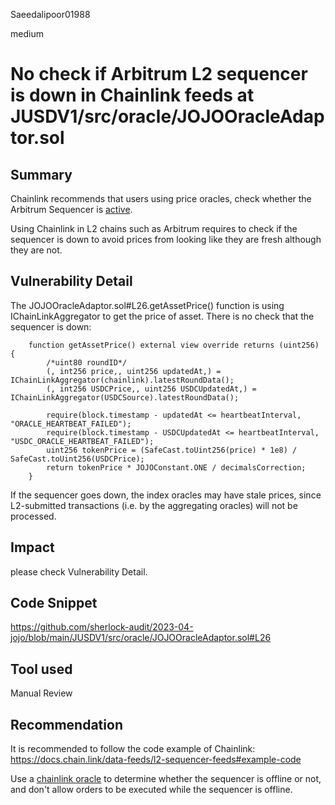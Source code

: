 Saeedalipoor01988

medium

# No check if Arbitrum L2 sequencer is down in Chainlink feeds at JUSDV1/src/oracle/JOJOOracleAdaptor.sol

## Summary
Chainlink recommends that users using price oracles, check whether the Arbitrum Sequencer is
[active](https://docs.chain.link/data-feeds/l2-sequencer-feeds#arbitrum).

Using Chainlink in L2 chains such as Arbitrum requires to check if the sequencer is down to avoid prices from looking like they are fresh although they are not.

## Vulnerability Detail
The JOJOOracleAdaptor.sol#L26.getAssetPrice() function is using IChainLinkAggregator to get the price of asset. There is no check that the sequencer is down:

```solidity
    function getAssetPrice() external view override returns (uint256) {
        /*uint80 roundID*/
        (, int256 price,, uint256 updatedAt,) = IChainLinkAggregator(chainlink).latestRoundData();
        (, int256 USDCPrice,, uint256 USDCUpdatedAt,) = IChainLinkAggregator(USDCSource).latestRoundData();

        require(block.timestamp - updatedAt <= heartbeatInterval, "ORACLE_HEARTBEAT_FAILED");
        require(block.timestamp - USDCUpdatedAt <= heartbeatInterval, "USDC_ORACLE_HEARTBEAT_FAILED");
        uint256 tokenPrice = (SafeCast.toUint256(price) * 1e8) / SafeCast.toUint256(USDCPrice);
        return tokenPrice * JOJOConstant.ONE / decimalsCorrection;
    }
```
If the sequencer goes down, the index oracles may have stale prices, since L2-submitted transactions (i.e. by the aggregating oracles) will not be processed.

## Impact
please check Vulnerability Detail.

## Code Snippet
https://github.com/sherlock-audit/2023-04-jojo/blob/main/JUSDV1/src/oracle/JOJOOracleAdaptor.sol#L26

## Tool used
Manual Review

## Recommendation
It is recommended to follow the code example of Chainlink:
https://docs.chain.link/data-feeds/l2-sequencer-feeds#example-code

Use a [chainlink oracle](https://blog.chain.link/how-to-use-chainlink-price-feeds-on-arbitrum/#almost_done!_meet_the_l2_sequencer_health_flag) to determine whether the sequencer is offline or not, and don't allow orders to be executed while the sequencer is offline.